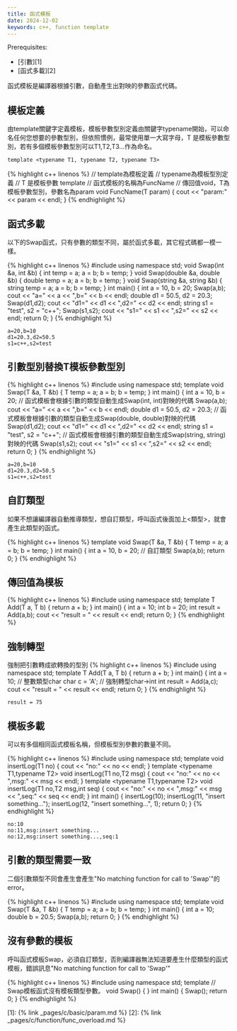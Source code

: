 ```yaml
---
title: 函式模板
date: 2024-12-02
keywords: c++, function template
---
```

Prerequisites:

- [引數][1]
- [函式多載][2]

函式模板是編譯器根據引數，自動產生出對映的參數函式代碼。

## 模板定義  

由template關鍵字定義模板，模板參數型別定義由關鍵字typename開始，可以命名任何您想要的參數型別，但依照慣例，最常使用單一大寫字母，T 是模板參數型別，若有多個模板參數型別可以T1,T2,T3...作為命名。

```
template <typename T1, typename T2, typename T3>
```

{% highlight c++ linenos %}
// template為模板定義
// typename為模板型別定義
// T 是模板參數
template <typename T>
// 函式模板的名稱為FuncName
// 傳回值void，T為模板參數型別，參數名為param
void FuncName(T param) {
  cout << "param:" << param << endl;
}
{% endhighlight %}

## 函式多載

以下的Swap函式，只有參數的類型不同，屬於函式多載，其它程式碼都一模一樣。

{% highlight c++ linenos %}
#include <iostream>
using namespace std;
void Swap(int &a, int &b) {
  int temp = a;
  a = b;
  b = temp;
}
void Swap(double &a, double &b) {
  double temp = a;
  a = b;
  b = temp;
}
void Swap(string &a, string &b) {
  string temp = a;
  a = b;
  b = temp;
}
int main() {
  int a = 10, b = 20;
  Swap(a,b);
  cout << "a=" << a << ",b=" << b << endl;
  double d1 = 50.5, d2 = 20.3;
  Swap(d1,d2);
  cout << "d1=" << d1 << ",d2=" << d2 << endl;
  string s1 = "test", s2 = "c++";
  Swap(s1,s2);
  cout << "s1=" << s1 << ",s2=" << s2 << endl;
  return 0;
}
{% endhighlight %}
```
a=20,b=10
d1=20.3,d2=50.5
s1=c++,s2=test
```

## 引數型別替換T模板參數型別

{% highlight c++ linenos %}
#include <iostream>
using namespace std;
template <typename T>
void Swap(T &a, T &b) {
  T temp = a;
  a = b;
  b = temp;
}
int main() {
  int a = 10, b = 20;
  // 函式模板會根據引數的類型自動生成Swap(int, int)對映的代碼
  Swap(a,b);
  cout << "a=" << a << ",b=" << b << endl;
  double d1 = 50.5, d2 = 20.3;
  // 函式模板會根據引數的類型自動生成Swap(double, double)對映的代碼
  Swap(d1,d2);
  cout << "d1=" << d1 << ",d2=" << d2 << endl;
  string s1 = "test", s2 = "c++";
  // 函式模板會根據引數的類型自動生成Swap(string, string)對映的代碼
  Swap(s1,s2);
  cout << "s1=" << s1 << ",s2=" << s2 << endl;
  return 0;
}
{% endhighlight %}
```
a=20,b=10
d1=20.3,d2=50.5
s1=c++,s2=test
```

## 自訂類型

如果不想讓編譯器自動推導類型，想自訂類型，呼叫函式後面加上<類型>，就會產生此類型的函式。

{% highlight c++ linenos %}
template <typename T>
void Swap(T &a, T &b) {
  T temp = a;
  a = b;
  b = temp;
}
int main() {
  int a = 10, b = 20;
  // 自訂類型
  Swap<int>(a,b);
  return 0;
}
{% endhighlight %}

## 傳回值為模板

{% highlight c++ linenos %}
#include <iostream>
using namespace std;
template <typename T>
T Add(T a, T b) {
  return a + b;
}
int main() {
  int a = 10;
  int b = 20;
  int result = Add(a,b);
  cout << "result = " << result << endl;
  return 0;
}
{% endhighlight %}

## 強制轉型

強制把引數轉成欲轉換的型別
{% highlight c++ linenos %}
#include <iostream>
using namespace std;
template <typename T>
T Add(T a, T b) {
  return a + b;
}
int main() {
  int a = 10;
  // 整數類型char
  char c = 'A';
  // 強制轉型char->int
  int result = Add<int>(a,c);
  cout << "result = " << result << endl;
  return 0;
}
{% endhighlight %}
```
result = 75
```

## 模板多載

可以有多個相同函式模板名稱，但模板型別參數的數量不同。

{% highlight c++ linenos %}
#include <iostream>
using namespace std;
template <typename T1>
void insertLog(T1 no) {
  cout << "no:" << no << endl;
}
template <typename T1,typename T2>
void insertLog(T1 no,T2 msg) {
  cout << "no:" << no << ",msg:" << msg << endl;
}
template <typename T1,typename T2>
void insertLog(T1 no,T2 msg,int seq) {
  cout << "no:" << no << ",msg:" << msg << ",seq:" << seq << endl;
}
int main() {
  insertLog(10);
  insertLog(11, "insert something...");
  insertLog(12, "insert something...", 1);
  return 0;
}
{% endhighlight %}

```
no:10
no:11,msg:insert something...
no:12,msg:insert something...,seq:1
```

## 引數的類型需要一致

二個引數類型不同會產生會產生"No matching function for call to 'Swap'"的error。

{% highlight c++ linenos %}
#include <iostream>
using namespace std;
template <typename T>
void Swap(T &a, T &b) {
  T temp = a;
  a = b;
  b = temp;
}
int main() {
  int a = 10;
  double b = 20.5;
  Swap(a,b);
  return 0;
}
{% endhighlight %}

## 沒有參數的模板

呼叫函式模板Swap，必須自訂類型<int>，否則編譯器無法知道要產生什麼類型的函式模板，錯誤訊息"No matching function for call to 'Swap'"

{% highlight c++ linenos %}
#include <iostream>
using namespace std;
template <typename T>
// Swap模板函式沒有模板類型參數。
void Swap() {
}
int main() {
  Swap<int>();
  return 0;
}
{% endhighlight %}

[1]: {% link _pages/c/basic/param.md %}
[2]: {% link _pages/c/function/func_overload.md %}